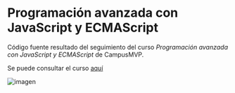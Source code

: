 # Programación avanzada con JavaScript y ECMAScript

Código fuente resultado del seguimiento del curso *Programación avanzada con JavaScript y ECMAScript* de CampusMVP.

Se puede consultar el curso [aquí](https://www.campusmvp.es/catalogo/Product-Programaci%C3%B3n-avanzada-con-JavaScript-y-ECMAScript_206.aspx)

![imagen](https://user-images.githubusercontent.com/74533871/201766616-1a0de352-9cba-42db-bed3-fad7bf48d006.png)
